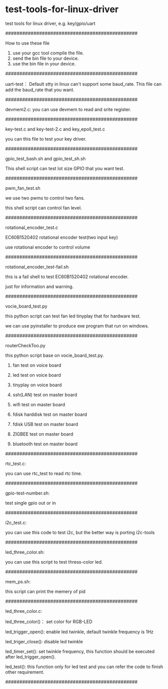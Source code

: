 # test-tools-for-linux-driver
test tools for linux driver, e.g. key/gpio/uart 

###############################################

How to use these file 

1. use your gcc tool compile the file.
2. send the bin file to your device.
3. use the bin file in your device.


###############################################

uart-test：
Default stty in linux can't support some baud_rate.
This file can add the baud_rate that you want.

###############################################

devmem2.c:
you can use devmem to read and srite register.

###############################################

key-test.c and key-test-2.c and key_epoll_test.c

you can this file to test your key driver.

###############################################

gpio_test_bash.sh and gpio_test_sh.sh

This shell script can test lot size GPIO that you want test.

###############################################

pwm_fan_test.sh

we use two pwms to control two fans.
 
this shell script can control fan level.
 
###############################################

rotational_encoder_test.c

EC60B1520402 rotational encoder test(two input key)

use rotational encoder to control volume

###############################################

rotational_encoder_test-fail.sh

this is a fail shell to test EC60B1520402 rotational encoder.

just for information and warning.

###############################################

vocie_board_test.py

this python script can test fan led tinyplay that for hardware test.

we can use pyinstaller to produce exe program that run on windows.

###############################################

routerCheckToo.py

this python script base on vocie_board_test.py.

1. fan test on voice board

2. led test on voice board

3. tinyplay on voice board

4. ssh(LAN) test on master board

5. wifi test on master board

6. fdisk harddisk test on master board

7. fdisk USB test on master board

8. ZIGBEE test on master board

9. bluetooth test on master board

###############################################

rtc_test.c:

you can use rtc_test to read rtc time.

###############################################

gpio-test-number.sh:

test single gpio out or in

###############################################

i2c_test.c:

you can use this code to test i2c, but the better way is porting i2c-tools

###############################################

led_three_color.sh:

you can use this script to test thress-color led.

###############################################

mem_ps.sh:

this script can print the memery of pid

###############################################

led_three_color.c:

led_three_color()：
	set color for RGB-LED

led_trigger_open():
	enable led twinkle, default twinkle frequency is 1Hz

led_triger_close():
	disable led twinkle

led_timer_set():
	set twinkle frequency, this function should be executed after led_trigger_open().

led_test():
	this function only for led test and you can refer the code to finish other requirement.

###############################################









